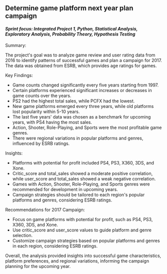 ## Determine game platform next year plan campaign
#### <i>Sprint focus: Integrated Project 1, Python, Statistical Analysis, Exploratory Analysis, Probability Theory, Hypothesis Testing </i>

Summary:


The project's goal was to analyze game review and user rating data from 2016 to identify patterns of successful games and plan a campaign for 2017. The data was obtained from ESRB, which provides age ratings for games.

Key Findings:
-	Game counts changed significantly every five years starting from 1997.
-	Certain platforms experienced significant increases or decreases in game counts over the years.
-	PS2 had the highest total sales, while PCFX had the lowest.
-	New game platforms emerged every three years, while old platforms lost popularity within 5-10 years.
-	The last five years' data was chosen as a benchmark for upcoming years, with PS4 having the most sales.
-	Action, Shooter, Role-Playing, and Sports were the most profitable game genres.
-	There were regional variations in popular platforms and genres, influenced by ESRB ratings.

Insights:
-	Platforms with potential for profit included PS4, PS3, X360, 3DS, and Xone.
-	Critic_score and total_sales showed a moderate positive correlation, while user_score and total_sales showed a weak negative correlation.
-	Games with Action, Shooter, Role-Playing, and Sports genres were recommended for development in upcoming years.
-	Campaign strategies should be tailored to each region's popular platforms and genres, considering ESRB ratings.

Recommendations for 2017 Campaign:
-	Focus on game platforms with potential for profit, such as PS4, PS3, X360, 3DS, and Xone.
-	Use critic_score and user_score values to guide platform and genre selection.
-	Customize campaign strategies based on popular platforms and genres in each region, considering ESRB ratings.

Overall, the analysis provided insights into successful game characteristics, platform preferences, and regional variations, informing the campaign planning for the upcoming year.

